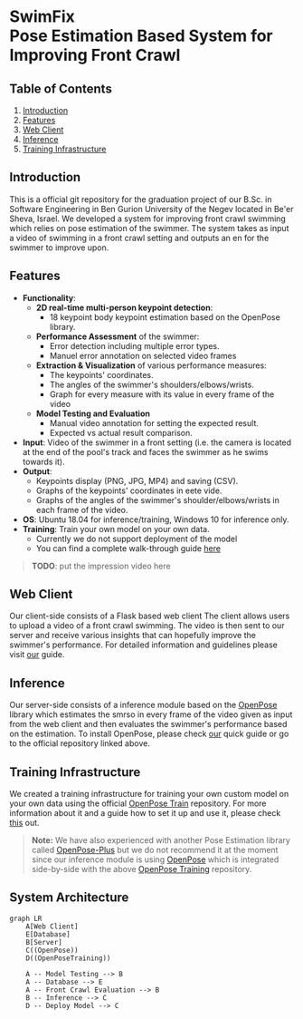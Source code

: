 # SwimFix<br>Pose Estimation Based System for Improving Front Crawl 
## Table of Contents
1. [Introduction](#web-interface)
2. [Features](#features)
3. [Web Client](#web-client)
4. [Inference](#inference)
5. [Training Infrastructure](#training-infrastructure)

## Introduction
This is a official git repository for the graduation project of our B<span>.Sc. in Software Engineering in Ben Gurion University of the Negev located in Be'er Sheva, Israel.
We developed a system for improving front crawl swimming which relies on pose estimation of the swimmer.
The system takes as input a video of swimming in a front crawl setting and outputs an en for the swimmer to improve upon.

## Features
- **Functionality**:
    - **2D real-time multi-person keypoint detection**:
        - 18 keypoint body keypoint estimation based on the OpenPose library.
    - **Performance Assessment** of the swimmer:
	    - Error detection including multiple error types.
	    - Manuel error annotation on selected video frames 
    - **Extraction & Visualization** of various performance measures:
		- The keypoints' coordinates.
		- The angles of the swimmer's shoulders/elbows/wrists.
		- Graph for every measure with its value in every frame of the video
    - **Model Testing and Evaluation**
	    - Manual video annotation for setting the expected result.
	    - Expected vs actual result comparison.
- **Input**: Video of the swimmer in a front setting (i.e. the camera is located at the end of the pool's track and faces the swimmer as he swims towards it).
- **Output**:
	- Keypoints display (PNG, JPG, MP4) and saving (CSV).
	- Graphs of the keypoints' coordinates in eete vide.
	- Graphs of the angles of the swimmer's shoulder/elbows/wrists in each frame of the video.
- **OS**: Ubuntu 18.04 for inference/training, Windows 10 for inference only.
- **Training**:  Train your own model on your own data.
	- Currently we do not support deployment of the model
	- You can find a complete walk-through guide [here](https://github.com/roeegro/SwimFix/blob/master/training/README.md)
 
>**TODO**: put the impression video here
    
## Web Client
Our client-side consists of a Flask based web client
The client allows users to upload a video of a front crawl swimming. The video is then sent to our server and receive various insights that can hopefully improve the swimmer's performance.
For detailed information and guidelines please visit [our](https://github.com/roeegro/SwimFix/blob/master/client/README.md) guide.
## Inference
Our server-side consists of a inference module based on the [OpenPose](https://github.com/CMU-Perceptual-Computing-Lab/openpose) library which estimates the smrso in every frame of the video given as input from the web client and then evaluates the swimmer's performance based on the estimation.
To install OpenPose, please check [our](https://github.com/roeegro/SwimmingProject/blob/master/server/README.md) quick guide or go to the official repository linked above.
## Training Infrastructure
We created a training infrastructure for training your own custom model on your own data using the official  [OpenPose Train](https://github.com/CMU-Perceptual-Computing-Lab/openpose_train) repository.
For more information about it and a guide how to set it up and use it, please check [this](https://github.com/roeegro/SwimmingProject/blob/master/training/README.md) out.

> **Note:** We have also experienced with another Pose Estimation library called [OpenPose-Plus](https://github.com/tensorlayer/openpose-plus) but we do not recommend it at the moment since our inference module is using [OpenPose](https://github.com/CMU-Perceptual-Computing-Lab/openpose) which is integrated side-by-side with the above  [OpenPose Training](https://github.com/CMU-Perceptual-Computing-Lab/openpose_train) repository.

## System Architecture
```mermaid
graph LR
	A[Web Client]
	E[Database]
	B[Server]
	C((OpenPose))
	D((OpenPoseTraining))

	A -- Model Testing --> B
	A -- Database --> E
	A -- Front Crawl Evaluation --> B
	B -- Inference --> C
	D -- Deploy Model --> C
```
<!--stackedit_data:
eyJoaXN0b3J5IjpbLTEzNTk0NzYzMTcsLTE4Njg3NTkzMjgsLT
EyODQwODUwNjgsLTUxMjk1MjE3NywzODQ5NDQzOCwxMDM3NTAx
OTRdfQ==
-->